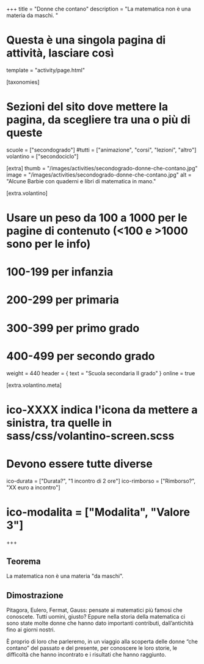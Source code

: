 +++
title = "Donne che contano"
description = "La matematica non è una materia da maschi.  "

# Questa è una singola pagina di attività, lasciare così
template = "activity/page.html"

[taxonomies]
# Sezioni del sito dove mettere la pagina, da scegliere tra una o più di queste
scuole = ["secondogrado"]
#tutti = ["animazione", "corsi", "lezioni", "altro"]
volantino = ["secondociclo"]

[extra]
thumb = "/images/activities/secondogrado-donne-che-contano.jpg"
image = "/images/activities/secondogrado-donne-che-contano.jpg"
alt = "Alcune Barbie con quaderni e libri di matematica in mano."

[extra.volantino]
# Usare un peso da 100 a 1000 per le pagine di contenuto (<100 e >1000 sono per le info)
# 100-199 per infanzia
# 200-299 per primaria
# 300-399 per primo grado
# 400-499 per secondo grado
weight = 440
header = { text = "Scuola secondaria II grado" }
online = true

[extra.volantino.meta]
# ico-XXXX indica l'icona da mettere a sinistra, tra quelle in sass/css/volantino-screen.scss
# Devono essere tutte diverse 
ico-durata = ["Durata?", "1 incontro di 2 ore"]
ico-rimborso = ["Rimborso?", "XX euro a incontro"]
# ico-modalita = ["Modalita", "Valore 3"]
+++

<h2 class="ico ico-secondogrado-teorema">Teorema</h2>

La matematica non è una materia "da maschi". 

<h2 class="ico ico-secondogrado-dimostrazione">Dimostrazione</h2>

Pitagora, Eulero, Fermat, Gauss: pensate ai matematici più famosi che conoscete. Tutti uomini, giusto? Eppure nella storia della matematica ci sono state molte donne che hanno dato importanti contributi, dall’antichità fino ai giorni nostri. 

È proprio di loro che parleremo, in un viaggio alla scoperta delle donne “che contano” del passato e del presente, per conoscere le loro storie, le difficoltà che hanno incontrato e i risultati che hanno raggiunto. 
